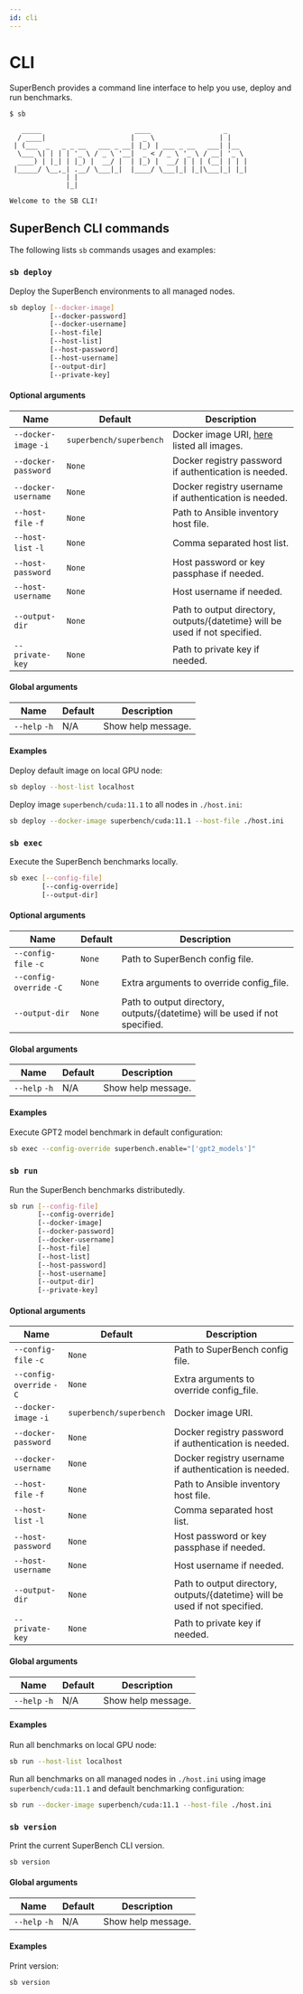 ```yaml
---
id: cli
---
```


# CLI

SuperBench provides a command line interface to help you use, deploy and run benchmarks.
```
$ sb

   _____                       ____                  _
  / ____|                     |  _ \                | |
 | (___  _   _ _ __   ___ _ __| |_) | ___ _ __   ___| |__
  \___ \| | | | '_ \ / _ \ '__|  _ < / _ \ '_ \ / __| '_ \
  ____) | |_| | |_) |  __/ |  | |_) |  __/ | | | (__| | | |
 |_____/ \__,_| .__/ \___|_|  |____/ \___|_| |_|\___|_| |_|
              | |
              |_|

Welcome to the SB CLI!
```

## SuperBench CLI commands

The following lists `sb` commands usages and examples:

### `sb deploy`

Deploy the SuperBench environments to all managed nodes.
```bash title="SB CLI"
sb deploy [--docker-image]
          [--docker-password]
          [--docker-username]
          [--host-file]
          [--host-list]
          [--host-password]
          [--host-username]
          [--output-dir]
          [--private-key]
```

#### Optional arguments

| Name | Default | Description |
| --- | --- | --- |
| `--docker-image` `-i` | `superbench/superbench` | Docker image URI, [here](/docs/tutorial/container-images) listed all images. |
| `--docker-password` | `None` | Docker registry password if authentication is needed. |
| `--docker-username` | `None` | Docker registry username if authentication is needed. |
| `--host-file` `-f` | `None` | Path to Ansible inventory host file. |
| `--host-list` `-l` | `None` | Comma separated host list. |
| `--host-password` | `None` | Host password or key passphase if needed. |
| `--host-username` | `None` | Host username if needed. |
| `--output-dir` | `None` | Path to output directory, outputs/{datetime} will be used if not specified. |
| `--private-key` | `None` | Path to private key if needed. |

#### Global arguments

| Name | Default | Description |
| --- | --- | --- |
| `--help` `-h` | N/A | Show help message. |

#### Examples

Deploy default image on local GPU node:
```bash title="SB CLI"
sb deploy --host-list localhost
```

Deploy image `superbench/cuda:11.1` to all nodes in `./host.ini`:
```bash title="SB CLI"
sb deploy --docker-image superbench/cuda:11.1 --host-file ./host.ini
```

### `sb exec`

Execute the SuperBench benchmarks locally.
```bash title="SB CLI"
sb exec [--config-file]
        [--config-override]
        [--output-dir]
```

#### Optional arguments

| Name | Default | Description |
| --- | --- | --- |
| `--config-file` `-c` | `None` | Path to SuperBench config file. |
| `--config-override` `-C` | `None` | Extra arguments to override config_file. |
| `--output-dir` | `None` | Path to output directory, outputs/{datetime} will be used if not specified. |

#### Global arguments

| Name | Default | Description |
| --- | --- | --- |
| `--help` `-h` | N/A | Show help message. |

#### Examples

Execute GPT2 model benchmark in default configuration:
```bash title="SB CLI"
sb exec --config-override superbench.enable="['gpt2_models']"
```

### `sb run`

Run the SuperBench benchmarks distributedly.
```bash title="SB CLI"
sb run [--config-file]
       [--config-override]
       [--docker-image]
       [--docker-password]
       [--docker-username]
       [--host-file]
       [--host-list]
       [--host-password]
       [--host-username]
       [--output-dir]
       [--private-key]
```

#### Optional arguments

| Name | Default | Description |
| --- | --- | --- |
| `--config-file` `-c` | `None` | Path to SuperBench config file. |
| `--config-override` `-C` | `None` | Extra arguments to override config_file. |
| `--docker-image` `-i` | `superbench/superbench` | Docker image URI. |
| `--docker-password` | `None` | Docker registry password if authentication is needed. |
| `--docker-username` | `None` | Docker registry username if authentication is needed. |
| `--host-file` `-f` | `None` | Path to Ansible inventory host file. |
| `--host-list` `-l` | `None` | Comma separated host list. |
| `--host-password` | `None` | Host password or key passphase if needed. |
| `--host-username` | `None` | Host username if needed. |
| `--output-dir` | `None` | Path to output directory, outputs/{datetime} will be used if not specified. |
| `--private-key` | `None` | Path to private key if needed. |

#### Global arguments

| Name | Default | Description |
| --- | --- | --- |
| `--help` `-h` | N/A | Show help message. |

#### Examples

Run all benchmarks on local GPU node:
```bash title="SB CLI"
sb run --host-list localhost
```

Run all benchmarks on all managed nodes in `./host.ini` using image `superbench/cuda:11.1`
and default benchmarking configuration:
```bash title="SB CLI"
sb run --docker-image superbench/cuda:11.1 --host-file ./host.ini
```

### `sb version`

Print the current SuperBench CLI version.
```bash title="SB CLI"
sb version
```

#### Global arguments

| Name | Default | Description |
| --- | --- | --- |
| `--help` `-h` | N/A | Show help message. |

#### Examples

Print version:
```bash title="SB CLI"
sb version
```
